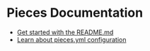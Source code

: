 # Pieces Documentation

 - [Get started with the README.md](https://github.com/drpheltright/pieces/blob/master/README.md)
 - [Learn about pieces.yml configuration](https://github.com/drpheltright/pieces/blob/master/docs/configuration.md)
